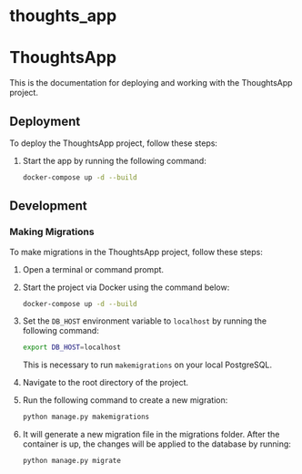 # thoughts_app

# ThoughtsApp

This is the documentation for deploying and working with the ThoughtsApp project.

## Deployment

To deploy the ThoughtsApp project, follow these steps:

1. Start the app by running the following command:

    ```bash
    docker-compose up -d --build


## Development

### Making Migrations

To make migrations in the ThoughtsApp project, follow these steps:

1. Open a terminal or command prompt.
2. Start the project via Docker using the command below:
    ```bash
    docker-compose up -d --build
    ```

3. Set the `DB_HOST` environment variable to `localhost` by running the following command:
    ```bash
    export DB_HOST=localhost
    ```
   This is necessary to run `makemigrations` on your local PostgreSQL.

4. Navigate to the root directory of the project.

5. Run the following command to create a new migration:
    ```bash
    python manage.py makemigrations
    ```

6. It will generate a new migration file in the migrations folder. After the container is up, the changes will be applied to the database by running:
    ```bash
    python manage.py migrate
    ```

